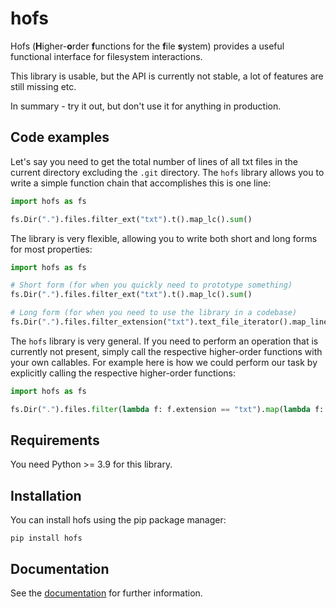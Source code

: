 # hofs

Hofs (**H**igher-**o**rder **f**unctions for the **f**ile **s**ystem) provides a useful functional interface for filesystem interactions.

This library is usable, but the API is currently not stable, a lot of features are still missing etc.

In summary - try it out, but don't use it for anything in production.

## Code examples

Let's say you need to get the total number of lines of all txt files in the current directory excluding the `.git` directory.
The `hofs` library allows you to write a simple function chain that accomplishes this is one line:

```python
import hofs as fs

fs.Dir(".").files.filter_ext("txt").t().map_lc().sum()
```

The library is very flexible, allowing you to write both short and long forms for most properties:

```python
import hofs as fs

# Short form (for when you quickly need to prototype something)
fs.Dir(".").files.filter_ext("txt").t().map_lc().sum()

# Long form (for when you need to use the library in a codebase)
fs.Dir(".").files.filter_extension("txt").text_file_iterator().map_line_count().sum()
```

The `hofs` library is very general.
If you need to perform an operation that is currently not present, simply call the respective higher-order functions with your own callables.
For example here is how we could perform our task by explicitly calling the respective higher-order functions:

```python
import hofs as fs

fs.Dir(".").files.filter(lambda f: f.extension == "txt").map(lambda f: f.text_file().line_count).sum()
```

## Requirements

You need Python >= 3.9 for this library.

## Installation

You can install hofs using the pip package manager:

```shell
pip install hofs
```

## Documentation

See the [documentation](uhasker.github.io/hofs) for further information.
